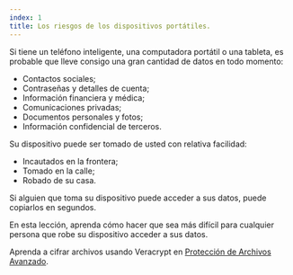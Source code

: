 ```yaml
---
index: 1
title: Los riesgos de los dispositivos portátiles.
---
```

Si tiene un teléfono inteligente, una computadora portátil o una tableta, es probable que lleve consigo una gran cantidad de datos en todo momento:

*    Contactos sociales;
*  Contraseñas y detalles de cuenta;
*  Información financiera y médica;
*  Comunicaciones privadas;
*  Documentos personales y fotos;
*  Información confidencial de terceros.

Su dispositivo puede ser tomado de usted con relativa facilidad:

*    Incautados en la frontera;
*  Tomado en la calle;
*  Robado de su casa.

Si alguien que toma su dispositivo puede acceder a sus datos, puede copiarlos en segundos.

En esta lección, aprenda cómo hacer que sea más difícil para cualquier persona que robe su dispositivo acceder a sus datos.

Aprenda a cifrar archivos usando Veracrypt en [Protección de Archivos Avanzado](umbrella://information/protecting-files/advanced).